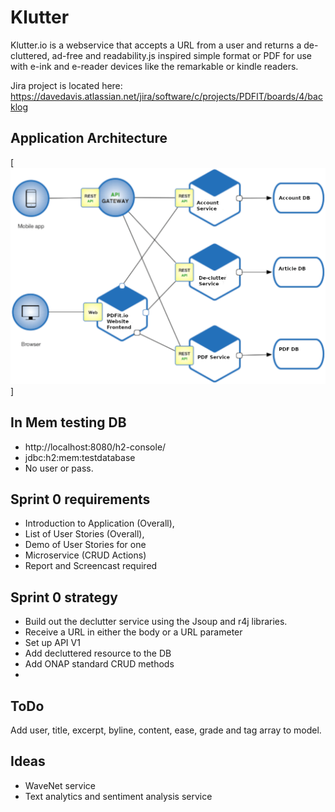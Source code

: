 # Klutter

Klutter.io is a webservice that accepts a URL from a user and returns
a de-cluttered, ad-free and readability.js inspired simple format or
PDF for use with e-ink and e-reader devices like the remarkable or
kindle readers. 

Jira project is located here: 
https://davedavis.atlassian.net/jira/software/c/projects/PDFIT/boards/4/backlog

## Application Architecture 



[<img alt="architecture" src="docs/images/architecture draft 1.png" />]



## In Mem testing DB
- http://localhost:8080/h2-console/
- jdbc:h2:mem:testdatabase
- No user or pass.

## Sprint 0 requirements
- Introduction to Application (Overall),
- List of User Stories (Overall),
- Demo of User Stories for one
- Microservice (CRUD Actions)
- Report and Screencast required


## Sprint 0 strategy
- Build out the declutter service using the Jsoup and r4j libraries.
- Receive a URL in either the body or a URL parameter
- Set up API V1
- Add decluttered resource to the DB
- Add ONAP standard CRUD methods
- 


## ToDo
Add user, title, excerpt, byline, content, ease, grade and tag array to model.



## Ideas 
- WaveNet service
- Text analytics and sentiment analysis service